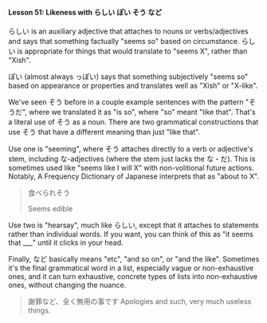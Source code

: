 #### Lesson 51: Likeness with らしい ぽい そう など

らしい is an auxiliary adjective that attaches to nouns or verbs/adjectives and says that something factually "seems so" based on circumstance. らしい is appropriate for things that would translate to "seems X", rather than "Xish".

ぽい (almost always っぽい) says that something subjectively "seems so" based on appearance or properties and translates well as "Xish" or "X-like".

We've seen そう before in a couple example sentences with the pattern "そうだ", where we translated it as "is so", where "so" meant "like that". That's a literal use of そう as a noun. There are two grammatical constructions that use そう that have a different meaning than just "like that".

Use one is "seeming", where そう attaches directly to a verb or adjective's stem, including な-adjectives (where the stem just lacks the な・だ). This is sometimes used like "seems like I will X" with non-volitional future actions. Notably, A Frequency Dictionary of Japanese interprets that as "about to X".

> 食べられそう
>
> Seems edible

Use two is "hearsay", much like らしい, except that it attaches to statements rather than individual words. If you want, you can think of this as "it seems that \_\_\_" until it clicks in your head.

Finally, など basically means "etc", "and so on", or "and the like". Sometimes it's the final grammatical word in a list, especially vague or non-exhaustive ones, and it can turn exhaustive, concrete types of lists into non-exhaustive ones, without changing the nuance.

> 謝罪など、全く無用の事です Apologies and such, very much useless things.

